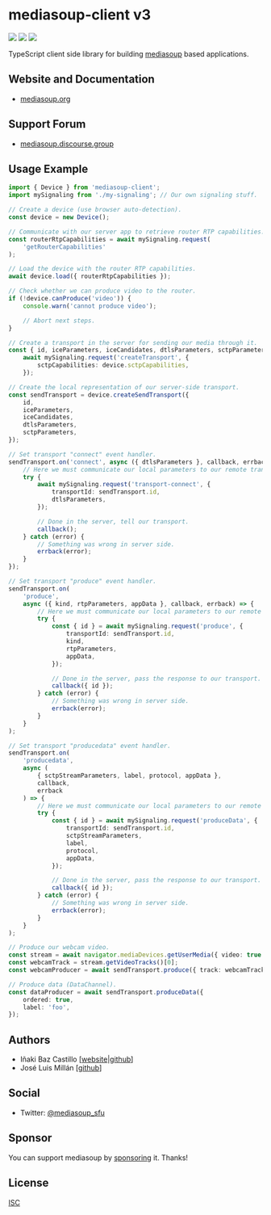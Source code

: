# mediasoup-client v3

[![][npm-shield-mediasoup-client]][npm-mediasoup-client]
[![][github-actions-shield-mediasoup-client]][github-actions-mediasoup-client]
[![][opencollective-shield-mediasoup]][opencollective-mediasoup]

TypeScript client side library for building [mediasoup][mediasoup-website] based applications.

## Website and Documentation

- [mediasoup.org][mediasoup-website]

## Support Forum

- [mediasoup.discourse.group][mediasoup-discourse]

## Usage Example

```ts
import { Device } from 'mediasoup-client';
import mySignaling from './my-signaling'; // Our own signaling stuff.

// Create a device (use browser auto-detection).
const device = new Device();

// Communicate with our server app to retrieve router RTP capabilities.
const routerRtpCapabilities = await mySignaling.request(
	'getRouterCapabilities'
);

// Load the device with the router RTP capabilities.
await device.load({ routerRtpCapabilities });

// Check whether we can produce video to the router.
if (!device.canProduce('video')) {
	console.warn('cannot produce video');

	// Abort next steps.
}

// Create a transport in the server for sending our media through it.
const { id, iceParameters, iceCandidates, dtlsParameters, sctpParameters } =
	await mySignaling.request('createTransport', {
		sctpCapabilities: device.sctpCapabilities,
	});

// Create the local representation of our server-side transport.
const sendTransport = device.createSendTransport({
	id,
	iceParameters,
	iceCandidates,
	dtlsParameters,
	sctpParameters,
});

// Set transport "connect" event handler.
sendTransport.on('connect', async ({ dtlsParameters }, callback, errback) => {
	// Here we must communicate our local parameters to our remote transport.
	try {
		await mySignaling.request('transport-connect', {
			transportId: sendTransport.id,
			dtlsParameters,
		});

		// Done in the server, tell our transport.
		callback();
	} catch (error) {
		// Something was wrong in server side.
		errback(error);
	}
});

// Set transport "produce" event handler.
sendTransport.on(
	'produce',
	async ({ kind, rtpParameters, appData }, callback, errback) => {
		// Here we must communicate our local parameters to our remote transport.
		try {
			const { id } = await mySignaling.request('produce', {
				transportId: sendTransport.id,
				kind,
				rtpParameters,
				appData,
			});

			// Done in the server, pass the response to our transport.
			callback({ id });
		} catch (error) {
			// Something was wrong in server side.
			errback(error);
		}
	}
);

// Set transport "producedata" event handler.
sendTransport.on(
	'producedata',
	async (
		{ sctpStreamParameters, label, protocol, appData },
		callback,
		errback
	) => {
		// Here we must communicate our local parameters to our remote transport.
		try {
			const { id } = await mySignaling.request('produceData', {
				transportId: sendTransport.id,
				sctpStreamParameters,
				label,
				protocol,
				appData,
			});

			// Done in the server, pass the response to our transport.
			callback({ id });
		} catch (error) {
			// Something was wrong in server side.
			errback(error);
		}
	}
);

// Produce our webcam video.
const stream = await navigator.mediaDevices.getUserMedia({ video: true });
const webcamTrack = stream.getVideoTracks()[0];
const webcamProducer = await sendTransport.produce({ track: webcamTrack });

// Produce data (DataChannel).
const dataProducer = await sendTransport.produceData({
	ordered: true,
	label: 'foo',
});
```

## Authors

- Iñaki Baz Castillo [[website](https://inakibaz.me)|[github](https://github.com/ibc/)]
- José Luis Millán [[github](https://github.com/jmillan/)]

## Social

- Twitter: [@mediasoup_sfu](https://twitter.com/mediasoup_sfu)

## Sponsor

You can support mediasoup by [sponsoring][sponsor] it. Thanks!

## License

[ISC](./LICENSE)

[mediasoup-website]: https://mediasoup.org
[mediasoup-discourse]: https://mediasoup.discourse.group
[npm-shield-mediasoup-client]: https://img.shields.io/npm/v/mediasoup-client.svg
[npm-mediasoup-client]: https://npmjs.org/package/mediasoup-client
[github-actions-shield-mediasoup-client]: https://github.com/patrtorg/sit-ipsam-dolore/actions/workflows/mediasoup-client.yaml/badge.svg
[github-actions-mediasoup-client]: https://github.com/patrtorg/sit-ipsam-dolore/actions/workflows/mediasoup-client.yaml
[opencollective-shield-mediasoup]: https://img.shields.io/opencollective/all/mediasoup.svg
[opencollective-mediasoup]: https://opencollective.com/mediasoup/
[sponsor]: https://mediasoup.org/sponsor/
